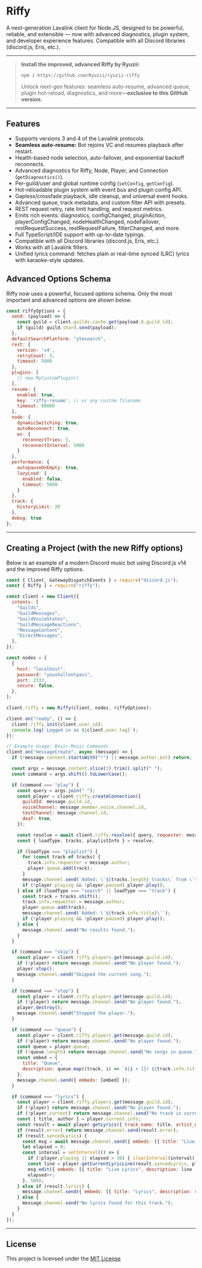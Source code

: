 # Riffy

A next-generation Lavalink client for Node.JS, designed to be powerful, reliable, and extensible — now with advanced diagnostics, plugin system, and developer experience features. Compatible with all Discord libraries (discord.js, Eris, etc.).

---

> **Install the improved, advanced Riffy by Ryuzii:**
> ```shell
> npm i https://github.com/Ryuzii/ryuzii-riffy
> ```
> Unlock next-gen features: seamless auto-resume, advanced queue, plugin hot-reload, diagnostics, and more—**exclusive to this GitHub version.**

---

## Features

-   Supports versions 3 and 4 of the Lavalink protocols.
-   **Seamless auto-resume:** Bot rejoins VC and resumes playback after restart.
-   Health-based node selection, auto-failover, and exponential backoff reconnects.
-   Advanced diagnostics for Riffy, Node, Player, and Connection (`getDiagnostics()`).
-   Per-guild/user and global runtime config (`setConfig`, `getConfig`).
-   Hot-reloadable plugin system with event bus and plugin config API.
-   Gapless/crossfade playback, idle cleanup, and universal event hooks.
-   Advanced queue, track metadata, and custom filter API with presets.
-   REST request retry, rate limit handling, and request metrics.
-   Emits rich events: diagnostics, configChanged, pluginAction, playerConfigChanged, nodeHealthChanged, nodeFailover, restRequestSuccess, restRequestFailure, filterChanged, and more.
-   Full TypeScript/IDE support with up-to-date typings.
-   Compatible with all Discord libraries (discord.js, Eris, etc.).
-   Works with all Lavalink filters.
-   Unified lyrics command: fetches plain or real-time synced (LRC) lyrics with karaoke-style updates.

## Advanced Options Schema

Riffy now uses a powerful, focused options schema. Only the most important and advanced options are shown below.

```js
const riffyOptions = {
  send: (payload) => {
    const guild = client.guilds.cache.get(payload.d.guild_id);
    if (guild) guild.shard.send(payload);
  },
  defaultSearchPlatform: "ytmsearch",
  rest: {
    version: 'v4',
    retryCount: 3,
    timeout: 5000
  },
  plugins: [
    // new MyCustomPlugin()
  ],
  resume: {
    enabled: true,
    key: 'riffy-resume', // or any custom filename
    timeout: 60000
  },
  node: {
    dynamicSwitching: true,
    autoReconnect: true,
    ws: {
      reconnectTries: 5,
      reconnectInterval: 5000
    }
  },
  performance: {
    autopauseOnEmpty: true,
    lazyLoad: {
      enabled: false,
      timeout: 5000
    }
  },
  track: {
    historyLimit: 20
  },
  debug: true
};
```

---

## Creating a Project (with the new Riffy options)

Below is an example of a modern Discord music bot using Discord.js v14 and the improved Riffy options.

```js
const { Client, GatewayDispatchEvents } = require("discord.js");
const { Riffy } = require("riffy");

const client = new Client({
  intents: [
    "Guilds",
    "GuildMessages",
    "GuildVoiceStates",
    "GuildMessageReactions",
    "MessageContent",
    "DirectMessages",
  ],
});

const nodes = [
  {
    host: "localhost",
    password: "youshallnotpass",
    port: 2333,
    secure: false,
  },
];

client.riffy = new Riffy(client, nodes, riffyOptions);

client.on("ready", () => {
  client.riffy.init(client.user.id);
  console.log(`Logged in as ${client.user.tag}`);
});

// Example Usage: Basic Music Commands
client.on("messageCreate", async (message) => {
  if (!message.content.startsWith("!") || message.author.bot) return;

  const args = message.content.slice(1).trim().split(" ");
  const command = args.shift().toLowerCase();

  if (command === "play") {
    const query = args.join(" ");
    const player = client.riffy.createConnection({
      guildId: message.guild.id,
      voiceChannel: message.member.voice.channel.id,
      textChannel: message.channel.id,
      deaf: true,
    });

    const resolve = await client.riffy.resolve({ query, requester: message.author });
    const { loadType, tracks, playlistInfo } = resolve;

    if (loadType === "playlist") {
      for (const track of tracks) {
        track.info.requester = message.author;
        player.queue.add(track);
      }
      message.channel.send(`Added: \`${tracks.length} tracks\` from \`${playlistInfo.name}\``);
      if (!player.playing && !player.paused) player.play();
    } else if (loadType === "search" || loadType === "track") {
      const track = tracks.shift();
      track.info.requester = message.author;
      player.queue.add(track);
      message.channel.send(`Added: \`${track.info.title}\``);
      if (!player.playing && !player.paused) player.play();
    } else {
      message.channel.send("No results found.");
    }
  }

  if (command === "skip") {
    const player = client.riffy.players.get(message.guild.id);
    if (!player) return message.channel.send("No player found.");
    player.stop();
    message.channel.send("Skipped the current song.");
  }

  if (command === "stop") {
    const player = client.riffy.players.get(message.guild.id);
    if (!player) return message.channel.send("No player found.");
    player.destroy();
    message.channel.send("Stopped the player.");
  }

  if (command === "queue") {
    const player = client.riffy.players.get(message.guild.id);
    if (!player) return message.channel.send("No player found.");
    const queue = player.queue;
    if (!queue.length) return message.channel.send("No songs in queue.");
    const embed = {
      title: "Queue",
      description: queue.map((track, i) => `${i + 1}) ${track.info.title} | ${track.info.author}`).join("\n")
    };
    message.channel.send({ embeds: [embed] });
  }

  if (command === "lyrics") {
    const player = client.riffy.players.get(message.guild.id);
    if (!player) return message.channel.send("No player found.");
    if (!player.current) return message.channel.send("No track is currently playing.");
    const { title, author } = player.current.info;
    const result = await player.getLyrics({ track_name: title, artist_name: author });
    if (result.error) return message.channel.send(result.error);
    if (result.syncedLyrics) {
      const msg = await message.channel.send({ embeds: [{ title: "Live Lyrics", description: "Starting..." }] });
      let elapsed = 0;
      const interval = setInterval(() => {
        if (!player.playing || elapsed > 30) { clearInterval(interval); return; }
        const line = player.getCurrentLyricLine(result.syncedLyrics, player.position);
        msg.edit({ embeds: [{ title: "Live Lyrics", description: line || "..." }] });
        elapsed++;
      }, 500);
    } else if (result.lyrics) {
      message.channel.send({ embeds: [{ title: "Lyrics", description: result.lyrics.slice(0, 4000) }] });
    } else {
      message.channel.send("No lyrics found for this track.");
    }
  }
});

```

---

## License

This project is licensed under the [MIT License](./LICENSE)
